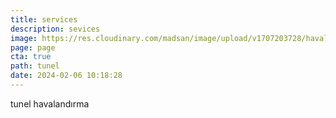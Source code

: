 ```yaml
---
title: services
description: sevices
image: https://res.cloudinary.com/madsan/image/upload/v1707203728/havaland%C4%B1rma_ysumji.jpg
page: page
cta: true
path: tunel
date: 2024-02-06 10:18:28
---
```

t﻿unel havalandırma